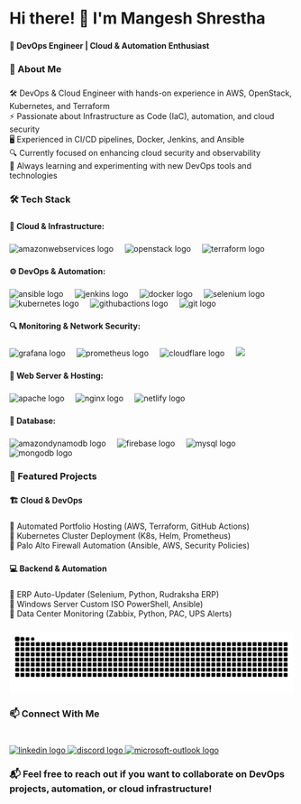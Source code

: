<h1 align="left">Hi there! 👋 I'm Mangesh Shrestha</h1>

###

<h4 align="left">🚀 DevOps Engineer | Cloud & Automation Enthusiast</h4>

###

<h3 align="left">🌟 About Me</h3>

###

<p align="left">🛠 DevOps & Cloud Engineer with hands-on experience in AWS, OpenStack, Kubernetes, and Terraform<br>⚡ Passionate about Infrastructure as Code (IaC), automation, and cloud security<br>🖥️ Experienced in CI/CD pipelines, Docker, Jenkins, and Ansible<br>🔍 Currently focused on enhancing cloud security and observability<br>🌱 Always learning and experimenting with new DevOps tools and technologies</p>

###

<h3 align="left">🛠️ Tech Stack</h3>

###

<h4 align="left">🚀 Cloud & Infrastructure:</h4>

###

<div align="left">
  <img src="https://img.shields.io/badge/Amazon AWS-232F3E?logo=amazonaws&logoColor=white&style=for-the-badge" height="30" alt="amazonwebservices logo"  />
  <img width="12" />
  <img src="https://img.shields.io/badge/OpenStack-ED1944?logo=openstack&logoColor=white&style=for-the-badge" height="30" alt="openstack logo"  />
  <img width="12" />
  <img src="https://img.shields.io/badge/Terraform-7B42BC?logo=terraform&logoColor=white&style=for-the-badge" height="30" alt="terraform logo"  />
</div>

###

<h4 align="left">⚙️ DevOps & Automation:</h4>

###

<div align="left">
  <img src="https://img.shields.io/badge/Ansible-EE0000?logo=ansible&logoColor=white&style=for-the-badge" height="30" alt="ansible logo"  />
  <img width="12" />
  <img src="https://img.shields.io/badge/Jenkins-D24939?logo=jenkins&logoColor=white&style=for-the-badge" height="30" alt="jenkins logo"  />
  <img width="12" />
  <img src="https://img.shields.io/badge/Docker-2496ED?logo=docker&logoColor=white&style=for-the-badge" height="30" alt="docker logo"  />
  <img width="12" />
  <img src="https://img.shields.io/badge/Selenium-43B02A?logo=selenium&logoColor=black&style=for-the-badge" height="30" alt="selenium logo"  />
  <img width="12" />
  <img src="https://img.shields.io/badge/Kubernetes-326CE5?logo=kubernetes&logoColor=white&style=for-the-badge" height="30" alt="kubernetes logo"  />
  <img width="12" />
  <img src="https://img.shields.io/badge/GitHub Actions-2088FF?logo=githubactions&logoColor=white&style=for-the-badge" height="30" alt="githubactions logo"  />
  <img width="12" />
  <img src="https://img.shields.io/badge/Git-F05032?logo=git&logoColor=white&style=for-the-badge" height="30" alt="git logo"  />
</div>

###

<h4 align="left">🔍 Monitoring & Network Security:</h4>

###

<div align="left">
  <img src="https://img.shields.io/badge/Grafana-F46800?logo=grafana&logoColor=black&style=for-the-badge" height="30" alt="grafana logo"  />
  <img width="12" />
  <img src="https://img.shields.io/badge/Prometheus-E6522C?logo=prometheus&logoColor=white&style=for-the-badge" height="30" alt="prometheus logo"  />
  <img width="12" />
  <img src="https://img.shields.io/badge/Cloudflare-F38020?logo=cloudflare&logoColor=black&style=for-the-badge" height="30" alt="cloudflare logo"  />
  <img width="12" />
  <img src="https://img.shields.io/badge/Palo%20Alto-0086C9?style=for-the-badge&logo=paloalto-networks&logoColor=white" height="30" />
</div>

###

<h4 align="left">🛜 Web Server & Hosting:</h4>

###

<div align="left">
  <img src="https://img.shields.io/badge/Apache-D22128?logo=apache&logoColor=white&style=for-the-badge" height="30" alt="apache logo"  />
  <img width="12" />
  <img src="https://img.shields.io/badge/NGINX-009639?logo=nginx&logoColor=white&style=for-the-badge" height="30" alt="nginx logo"  />
  <img width="12" />
  <img src="https://img.shields.io/badge/Netlify-00C7B7?logo=netlify&logoColor=black&style=for-the-badge" height="30" alt="netlify logo"  />
</div>

###

<h4 align="left">🫙 Database:</h4>

###

<div align="left">
  <img src="https://img.shields.io/badge/Amazon DynamoDB-4053D6?logo=amazondynamodb&logoColor=white&style=for-the-badge" height="30" alt="amazondynamodb logo"  />
  <img width="12" />
  <img src="https://img.shields.io/badge/Firebase-FFCA28?logo=firebase&logoColor=black&style=for-the-badge" height="30" alt="firebase logo"  />
  <img width="12" />
  <img src="https://img.shields.io/badge/MySQL-4479A1?logo=mysql&logoColor=white&style=for-the-badge" height="30" alt="mysql logo"  />
  <img width="12" />
  <img src="https://img.shields.io/badge/MongoDB-47A248?logo=mongodb&logoColor=white&style=for-the-badge" height="30" alt="mongodb logo"  />
</div>

###

<h3 align="left">📌 Featured Projects</h3>

###

<h4 align="left">🏗️ Cloud & DevOps</h4>

###

<p align="left">🔹 Automated Portfolio Hosting (AWS, Terraform, GitHub Actions)<br>🔹 Kubernetes Cluster Deployment (K8s, Helm, Prometheus)<br>🔹 Palo Alto Firewall Automation (Ansible, AWS, Security Policies)</p>

###

<h4 align="left">💻 Backend & Automation</h4>

###

<p align="left">🔹 ERP Auto-Updater (Selenium, Python, Rudraksha ERP)<br>🔹 Windows Server Custom ISO PowerShell, Ansible)<br>🔹 Data Center Monitoring (Zabbix, Python, PAC, UPS Alerts)</p>

###

<img src="https://raw.githubusercontent.com/Mangesh579/Mangesh579/output/snake.svg" alt="Snake animation" />

###

<h3 align="left">📫 Connect With Me</h3>

###

<br clear="both">

<div align="left">
  <a href="https://www.linkedin.com/in/mangesh-shrestha-432206202/" target="_blank">
    <img src="https://raw.githubusercontent.com/maurodesouza/profile-readme-generator/master/src/assets/icons/social/linkedin/default.svg" width="52" height="40" alt="linkedin logo"  />
  </a>
  <a href="elite_sugar" target="_blank">
    <img src="https://raw.githubusercontent.com/maurodesouza/profile-readme-generator/master/src/assets/icons/social/discord/default.svg" width="52" height="40" alt="discord logo"  />
  </a>
  <a href="shresthamangeshse@gmail.com" target="_blank">
    <img src="https://raw.githubusercontent.com/maurodesouza/profile-readme-generator/master/src/assets/icons/social/microsoft-outlook/default.svg" width="52" height="40" alt="microsoft-outlook logo"  />
  </a>
</div>

###

<h3 align="left">📬 Feel free to reach out if you want to collaborate on DevOps projects, automation, or cloud infrastructure!</h3>

###
